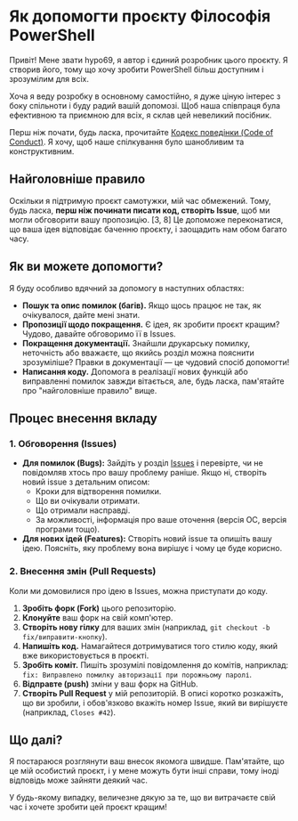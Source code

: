 # Як допомогти проєкту Філософія PowerShell

Привіт! Мене звати hypo69, я автор і єдиний розробник цього проєкту. Я створив його, тому що хочу зробити PowerShell більш доступним і зрозумілим для всіх.

Хоча я веду розробку в основному самостійно, я дуже ціную інтерес з боку спільноти і буду радий вашій допомозі. Щоб наша співпраця була ефективною та приємною для всіх, я склав цей невеликий посібник.

Перш ніж почати, будь ласка, прочитайте [Кодекс поведінки (Code of Conduct)](CODE_OF_CONDUCT.md). Я хочу, щоб наше спілкування було шанобливим та конструктивним.

## Найголовніше правило

Оскільки я підтримую проєкт самотужки, мій час обмежений. Тому, будь ласка, **перш ніж починати писати код, створіть Issue**, щоб ми могли обговорити вашу пропозицію. [3, 8] Це допоможе переконатися, що ваша ідея відповідає баченню проєкту, і заощадить нам обом багато часу.

## Як ви можете допомогти?

Я буду особливо вдячний за допомогу в наступних областях:

*   **Пошук та опис помилок (багів).** Якщо щось працює не так, як очікувалося, дайте мені знати.
*   **Пропозиції щодо покращення.** Є ідея, як зробити проєкт кращим? Чудово, давайте обговоримо її в Issues.
*   **Покращення документації.** Знайшли друкарську помилку, неточність або вважаєте, що якийсь розділ можна пояснити зрозуміліше? Правки в документації — це чудовий спосіб допомогти!
*   **Написання коду.** Допомога в реалізації нових функцій або виправленні помилок завжди вітається, але, будь ласка, пам'ятайте про "найголовніше правило" вище.

## Процес внесення вкладу

### 1. Обговорення (Issues)

*   **Для помилок (Bugs):** Зайдіть у розділ [Issues](https://github.com/hypo69/The-Philosophy-of-PowerShell-ru/issues) і перевірте, чи не повідомляв хтось про вашу проблему раніше. Якщо ні, створіть новий issue з детальним описом:
    *   Кроки для відтворення помилки.
    *   Що ви очікували отримати.
    *   Що отримали насправді.
    *   За можливості, інформація про ваше оточення (версія ОС, версія програми тощо).
*   **Для нових ідей (Features):** Створіть новий issue та опишіть вашу ідею. Поясніть, яку проблему вона вирішує і чому це буде корисно.

### 2. Внесення змін (Pull Requests)

Коли ми домовилися про ідею в Issues, можна приступати до коду.

1.  **Зробіть форк (Fork)** цього репозиторію.
2.  **Клонуйте** ваш форк на свій комп'ютер.
3.  **Створіть нову гілку** для ваших змін (наприклад, `git checkout -b fix/виправити-кнопку`).
4.  **Напишіть код.** Намагайтеся дотримуватися того стилю коду, який вже використовується в проєкті.
5.  **Зробіть коміт.** Пишіть зрозумілі повідомлення до комітів, наприклад: `fix: Виправлено помилку авторизації при порожньому паролі`.
6.  **Відправте (push)** зміни у ваш форк на GitHub.
7.  **Створіть Pull Request** у мій репозиторій. В описі коротко розкажіть, що ви зробили, і обов'язково вкажіть номер Issue, який ви вирішуєте (наприклад, `Closes #42`).

## Що далі?

Я постараюся розглянути ваш внесок якомога швидше. Пам'ятайте, що це мій особистий проєкт, і у мене можуть бути інші справи, тому іноді відповідь може зайняти деякий час.

У будь-якому випадку, величезне дякую за те, що ви витрачаєте свій час і хочете зробити цей проєкт кращим!